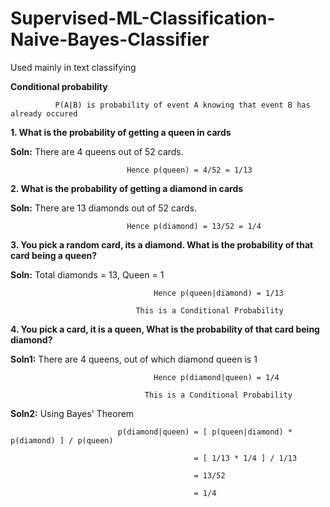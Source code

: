 # Supervised-ML-Classification-Naive-Bayes-Classifier

Used mainly in text classifying

                  

**Conditional probability**

              P(A|B) is probability of event A knowing that event B has already occured

                   
                   
**1. What is the probability of getting a queen in cards**

**Soln:** There are 4 queens out of 52 cards. 

                              Hence p(queen) = 4/52 = 1/13

                  
**2. What is the probability of getting a diamond in cards**

**Soln:** There are 13 diamonds out of 52 cards.

                              Hence p(diamond) = 13/52 = 1/4

                   
                         
**3. You pick a random card, its a diamond. What is the probability of that card being a queen?**

**Soln:** Total diamonds = 13, Queen = 1

                                    Hence p(queen|diamond) = 1/13              

                                This is a Conditional Probability 

                   

**4. You pick a card, it is a queen, What is the probability of that card being diamond?**

**Soln1:** There are 4 queens, out of which diamond queen is 1

                                    Hence p(diamond|queen) = 1/4

                                  This is a Conditional Probability 

                    

**Soln2:**  Using Bayes' Theorem

                            p(diamond|queen) = [ p(queen|diamond) * p(diamond) ] / p(queen) 

                                             = [ 1/13 * 1/4 ] / 1/13

                                             = 13/52

                                             = 1/4







